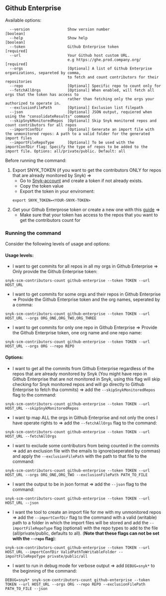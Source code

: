 ## Github Enterprise
Available options:
```
  --version                 Show version number                        [boolean]
  --help                    Show help                                  [boolean]
  --token                   Github Enterprise token                    [required]
  --url                     Your Github host custom URL.
                            e.g https://ghe.prod.company.org/          [required]
  --orgs                    [Optional] A list of Github Enterprise organizations, separeted by comma, 
                            to fetch and count contributors for their repositories              
  --repo                    [Optional] Specific repo to count only for
  --fetchAllOrgs            [Optional] When enabled, will fetch all orgs that the token has access to
                            rather than fetching only the orgs your authorized to operate in.
  --exclusionFilePath       [Optional] Exclusion list filepath
  --json                    [Optional] JSON output, requiered when using the "consolidateResults" command
  --skipSnykMonitoredRepos  [Optional] Skip Snyk monitored repos and count contributors for all repos
  --importConfDir           [Optional] Generate an import file with the unmonitored repos: A path to a valid folder for the generated import files
  --importFileRepoType      [Optional] To be used with the importConfDir flag: Specify the type of repos to be added to the import file. Options: all/private/public. Default: all
```

Before running the command:
1. Export SNYK_TOKEN (if you want to get the contributors ONLY for repos that are already monitored by Snyk) =>
    - Go to [Snyk-account](https://app.snyk.io/account) and create a token if not already exists.
    - Copy the token value
    - Export the token in your enviroment: 
    ```
    export SNYK_TOKEN=<YOUR-SNYK-TOKEN>
    ```
2. Get your Github Enterprose token or create a new one with this [guide](https://docs.github.com/en/authentication/keeping-your-account-and-data-secure/creating-a-personal-access-token) =>
    - Make sure that your token has access to the repos that you want to get the contributors count for

### Running the command

Consider the following levels of usage and options:

#### Usage levels:
- I want to get commits for all repos in all my orgs in Github Enterprise => Only provide the Github Enterprise token: 
```
snyk-scm-contributors-count github-enterprise --token TOKEN --url HOST_URL
```

- I want to get commits for some orgs and their repos in Github Enterprise => Provide the Github Enterprise token
  and the org names, seperated by a comma:
```
snyk-scm-contributors-count github-enterprise --token TOKEN --url HOST_URL --orgs ORG_ONE,ORG_TWO,ORG_THREE
```

- I want to get commits for only one repo in Github Enterprise => Provide the Github Enterprise token,
  one org name and one repo name:
```
snyk-scm-contributors-count github-enterprise --token TOKEN --url HOST_URL --orgs ORG --repo REPO
```

#### Options:
- I want to get all the commits from Github Enterprise regardless of the repos that are already monitored by Snyk (You might have repo in Github Enterprise that are not monitored in Snyk, using this flag will skip checking for Snyk monitored repos and will go directly to Github Enterprise to fetch tha commits) => add the `--skipSnykMonitoredRepos` flag to the command:
```
snyk-scm-contributors-count github-enterprise --token TOKEN --url HOST_URL --skipSnykMonitoredRepos
```
- I want tp map ALL the orgs in Github Enterprise and not only the ones I have operate rights to => add the `--fetchAllOrgs` flag to the command:
```
snyk-scm-contributors-count github-enterprise --token TOKEN --url HOST_URL --fetchAllOrgs
```

- I want to exclude some contributors from being counted in the commits => add an exclusion file with the emails to ignore(seperated by commas) and apply the `--exclusionFilePath` with the path to that file to the command:
```
snyk-scm-contributors-count github-enterprise --token TOKEN --url HOST_URL --orgs ORG_ONE,ORG_TWO --exclusionFilePath PATH_TO_FILE
```

- I want the output to be in json format => add the `--json` flag to the command:
```
snyk-scm-contributors-count github-enterprise --token TOKEN --url HOST_URL --json
```

- I want the tool to create an import file for me with my unmonitored repos => add the `--importConfDir` flag to the command with a valid (writable) path to a folder in which the import files will be stored and add the `--importFileRepoType` flag (optional) with the repo types to add to the file (all/private/public, defaults to all). (**Note that these flags can not be set with the `--repo` flag**):
```
snyk-scm-contributors-count github-enterprise --token TOKEN --url HOST_URL --importConfDir ValidPathToWritableFolder --importFileRepoType private/public/all
```

- I want to run in debug mode for verbose output => add `DEBUG=snyk*` to the beginning of the command:
```
DEBUG=snyk* snyk-scm-contributors-count github-enterprise --token TOKEN --url HOST_URL --orgs ORG --repo REPO --exclusionFilePath PATH_TO_FILE --json
```